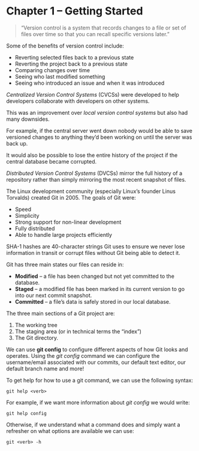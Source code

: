 # Chapter 1 – Getting Started

> “Version control is a system that records changes to a file or set of files over time so that you can recall specific versions later.”

Some of the benefits of version control include:

- Reverting selected files back to a previous state
- Reverting the project back to a previous state
- Comparing changes over time
- Seeing who last modified something
- Seeing who introduced an issue and when it was introduced

_Centralized Version Control Systems_ (CVCSs) were developed to help developers collaborate with developers on other systems.

This was an improvement over _local version control systems_ but also had many downsides.

For example, if the central server went down nobody would be able to save versioned changes to anything they’d been working on until the server was back up.

It would also be possible to lose the entire history of the project if the central database became corrupted.

_Distributed Version Control Systems_ (DVCSs) mirror the full history of a repository rather than simply mirroring the most recent snapshot of files.

The Linux development community (especially Linux’s founder Linus Torvalds) created Git in 2005. The goals of Git were:

- Speed
- Simplicity
- Strong support for non-linear development
- Fully distributed
- Able to handle large projects efficiently

SHA-1 hashes are 40-character strings Git uses to ensure we never lose information in transit or corrupt files without Git being able to detect it.

Git has three main states our files can reside in:

- **Modified** – a file has been changed but not yet committed to the database.
- **Staged** – a modified file has been marked in its current version to go into our next commit snapshot.
- **Committed** – a file’s data is safely stored in our local database.

The three main sections of a Git project are:

1. The working tree
1. The staging area (or in technical terms the “index”)
1. The Git directory.

We can use **git config** to configure different aspects of how Git looks and operates. Using the _git config_ command we can configure the username/email associated with our commits, our default text editor, our default branch name and more!

To get help for how to use a git command, we can use the following syntax:

```
git help <verb>
```

For example, if we want more information about _git config_ we would write:

```
git help config
```

Otherwise, if we understand what a command does and simply want a refresher on what options are available we can use:

```
git <verb> -h
```
